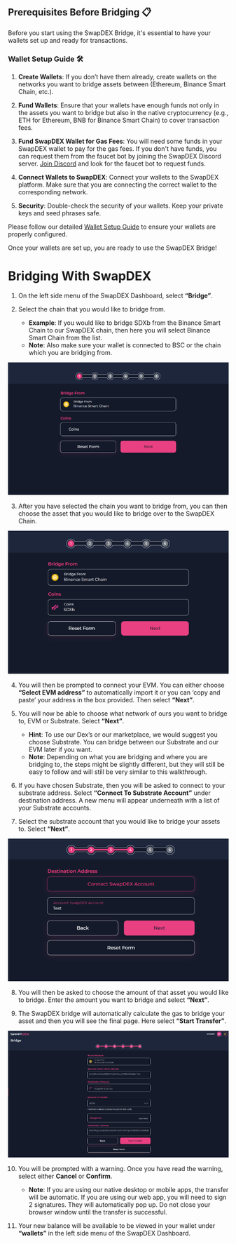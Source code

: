 ## Prerequisites Before Bridging 📋

Before you start using the SwapDEX Bridge, it's essential to have your wallets set up and ready for transactions. 

### Wallet Setup Guide 🛠️

1. **Create Wallets**: If you don’t have them already, create wallets on the networks you want to bridge assets between (Ethereum, Binance Smart Chain, etc.).

2. **Fund Wallets**: Ensure that your wallets have enough funds not only in the assets you want to bridge but also in the native cryptocurrency (e.g., ETH for Ethereum, BNB for Binance Smart Chain) to cover transaction fees.

3. **Fund SwapDEX Wallet for Gas Fees**: You will need some funds in your SwapDEX wallet to pay for the gas fees. If you don't have funds, you can request them from the faucet bot by joining the SwapDEX Discord server. [Join Discord](https://discord.swapdex.network) and look for the faucet bot to request funds.

4. **Connect Wallets to SwapDEX**: Connect your wallets to the SwapDEX platform. Make sure that you are connecting the correct wallet to the corresponding network.

5. **Security**: Double-check the security of your wallets. Keep your private keys and seed phrases safe.


Please follow our detailed [Wallet Setup Guide](../wallets/index.md) to ensure your wallets are properly configured.

Once your wallets are set up, you are ready to use the SwapDEX Bridge!

# Bridging With SwapDEX

1.  On the left side menu of the SwapDEX Dashboard, select **“Bridge”**.

2.  Select the chain that you would like to bridge from.

    - **Example**: If you would like to bridge SDXb from the Binance Smart Chain to our SwapDEX chain, then here you will select Binance Smart Chain from the list.
    - **Note**: Also make sure your wallet is connected to BSC or the chain which you are bridging from.


<div align="center">
      <img src="./assets/bridge1.png" alt="SwapDEX Wallet">
   </div>

3.  After you have selected the chain you want to bridge from, you can then choose the asset that you would like to bridge over to the SwapDEX Chain.

 <div align="center">
      <img src="./assets/bridge2.png" alt="SwapDEX Wallet">
    </div>

4.  You will then be prompted to connect your EVM. You can either choose **“Select EVM address”** to automatically import it or you can ‘copy and paste’ your address in the box provided. Then select **“Next”**.

5.  You will now be able to choose what network of ours you want to bridge to, EVM or Substrate. Select **“Next”**.

    - **Hint**: To use our Dex’s or our marketplace, we would suggest you choose Substrate. You can bridge between our Substrate and our EVM later if you want.
    - **Note**: Depending on what you are bridging and where you are bridging to, the steps might be slightly different, but they will still be easy to follow and will still be very similar to this walkthrough.

6.  If you have chosen Substrate, then you will be asked to connect to your substrate address. Select **“Connect To Substrate Account”** under destination address. A new menu will appear underneath with a list of your Substrate accounts.

7.  Select the substrate account that you would like to bridge your assets to. Select **“Next”**.

 <div align="center">
      <img src="./assets/bridge3.png" alt="SwapDEX Wallet">
    </div>

8.  You will then be asked to choose the amount of that asset you would like to bridge. Enter the amount you want to bridge and select **“Next”**.

9.  The SwapDEX bridge will automatically calculate the gas to bridge your asset and then you will see the final page. Here select **“Start Transfer”**.

 <div align="center">
      <img src="./assets/bridge4.png" alt="SwapDEX Wallet">
    </div>

10. You will be prompted with a warning. Once you have read the warning, select either **Cancel** or **Confirm**.

    - **Note**: If you are using our native desktop or mobile apps, the transfer will be automatic. If you are using our web app, you will need to sign 2 signatures. They will automatically pop up. Do not close your browser window until the transfer is successful.

11. Your new balance will be available to be viewed in your wallet under **“wallets”** in the left side menu of the SwapDEX Dashboard.
